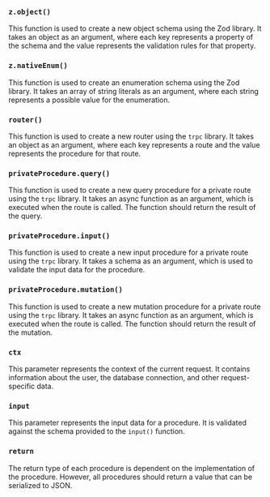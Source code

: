 ### `z.object()`
This function is used to create a new object schema using the Zod library. It takes an object as an argument, where each key represents a property of the schema and the value represents the validation rules for that property.

### `z.nativeEnum()`
This function is used to create an enumeration schema using the Zod library. It takes an array of string literals as an argument, where each string represents a possible value for the enumeration.

### `router()`
This function is used to create a new router using the `trpc` library. It takes an object as an argument, where each key represents a route and the value represents the procedure for that route.

### `privateProcedure.query()`
This function is used to create a new query procedure for a private route using the `trpc` library. It takes an async function as an argument, which is executed when the route is called. The function should return the result of the query.

### `privateProcedure.input()`
This function is used to create a new input procedure for a private route using the `trpc` library. It takes a schema as an argument, which is used to validate the input data for the procedure.

### `privateProcedure.mutation()`
This function is used to create a new mutation procedure for a private route using the `trpc` library. It takes an async function as an argument, which is executed when the route is called. The function should return the result of the mutation.

### `ctx`
This parameter represents the context of the current request. It contains information about the user, the database connection, and other request-specific data.

### `input`
This parameter represents the input data for a procedure. It is validated against the schema provided to the `input()` function. 

### `return`
The return type of each procedure is dependent on the implementation of the procedure. However, all procedures should return a value that can be serialized to JSON.